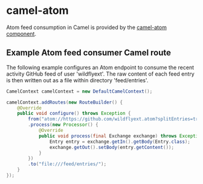 # camel-atom

Atom feed consumption in Camel is provided by the [camel-atom component](http://camel.apache.org/atom.html).

## Example Atom feed consumer Camel route

The following example configures an Atom endpoint to consume the recent activity GitHub feed of user 'wildflyext'. The raw content of each feed entry is then written out as a file within directory 'feed/entries'.

```java
CamelContext camelContext = new DefaultCamelContext();

camelContext.addRoutes(new RouteBuilder() {
    @Override
    public void configure() throws Exception {
        from("atom://https://github.com/wildflyext.atom?splitEntries=true")
        .process(new Processor() {
            @Override
            public void process(final Exchange exchange) throws Exception {
                Entry entry = exchange.getIn().getBody(Entry.class);
                exchange.getOut().setBody(entry.getContent());
            }
        })
        .to("file:///feed/entries/");
    }
});
```

